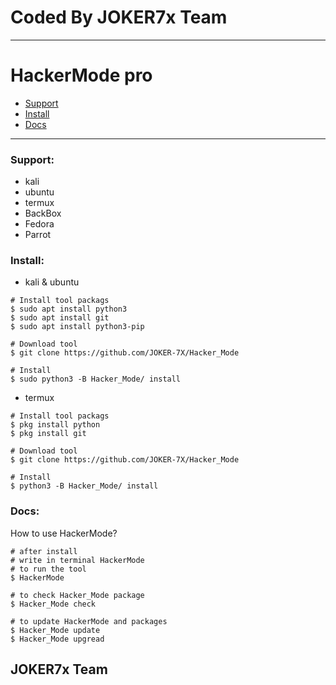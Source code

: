 # Coded By JOKER7x Team

___

# HackerMode pro
- [Support](#support)
- [Install](#install)
- [Docs](#docs)
___

<div id="support"></div>

### Support:
- kali
- ubuntu
- termux
- BackBox
- Fedora
- Parrot

<div id="install"></div>

### Install:
- kali & ubuntu
```shell
# Install tool packags
$ sudo apt install python3
$ sudo apt install git
$ sudo apt install python3-pip

# Download tool
$ git clone https://github.com/JOKER-7X/Hacker_Mode

# Install
$ sudo python3 -B Hacker_Mode/ install
```
- termux
```shell
# Install tool packags
$ pkg install python
$ pkg install git

# Download tool
$ git clone https://github.com/JOKER-7X/Hacker_Mode

# Install
$ python3 -B Hacker_Mode/ install
```
<div id="docs"></div>

### Docs:
How to use HackerMode?
```shell
# after install
# write in terminal HackerMode
# to run the tool
$ HackerMode

# to check Hacker_Mode package
$ Hacker_Mode check

# to update HackerMode and packages
$ Hacker_Mode update
$ Hacker_Mode upgread
```

## JOKER7x Team

